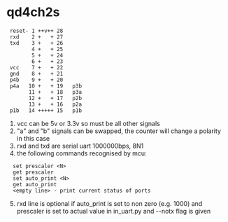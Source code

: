 # qd4ch2s

```
 reset- 1 ++v++ 28
 rxd    2 +   + 27
 txd    3 +   + 26
        4 +   + 25
        5 +   + 24
        6 +   + 23
 vcc    7 +   + 22
 gnd    8 +   + 21
 p4b    9 +   + 20
 p4a   10 +   + 19   p3b
       11 +   + 18   p3a
       12 +   + 17   p2b
       13 +   + 16   p2a
 p1b   14 +++++ 15   p1b

```

1. vcc can be 5v or 3.3v so must be all other signals
2. "a" and "b" signals can be swapped, the counter will change a polarity in this case
3. rxd and txd are serial uart 1000000bps, 8N1
4. the following commands recognised by mcu:
```
  set prescaler <N>
  get prescaler
  set auto_print <N>
  get auto_print
  <empty line> - print current status of ports
```
5. rxd line is optional if auto_print is set to non zero (e.g. 1000) and prescaler is set to actual value in in_uart.py and --notx flag is given

